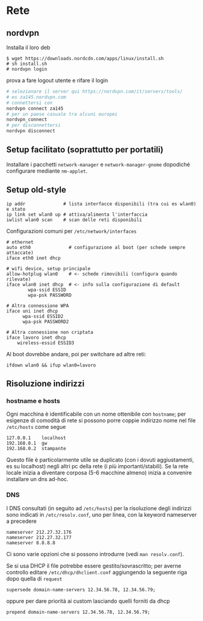 # Rete

## nordvpn

Installa il loro deb
``` 
$ wget https://downloads.nordcdn.com/apps/linux/install.sh
# sh install.sh
# nordvpn login
```
prova a fare logout utente e rifare il login

``` bash
# selezionare il server qui https://nordvpn.com/it/servers/tools/ 
# es za145.nordvpn.com
# connettersi con
nordvpn connect za145
# per un paese casuale tra alcuni europei
nordvpn_connect
# per disconnettersi
nordvpn disconnect
```


## Setup facilitato (soprattutto per portatili)

Installare i pacchetti `network-manager` e `network-manager-gnome`
dopodiché configurare mediante `nm-applet`.


## Setup old-style
```
ip addr              # lista interfacce disponibili (tra cui es wlan0) e stato
ip link set wlan0 up # attiva/alimenta l'interfaccia
iwlist wlan0 scan    # scan delle reti disponibili
```
Configurazioni comuni per `/etc/network/interfaces`
```
# ethernet
auto eth0              # configurazione al boot (per schede sempre attaccate)
iface eth0 inet dhcp

# wifi device, setup principale
allow-hotplug wlan0    # <- schede rimovibili (configura quando rilevate)
iface wlan0 inet dhcp  # <- info sulla configurazione di default
        wpa-ssid ESSID
        wpa-psk PASSWORD

# Altra connessione WPA
iface uni inet dhcp
      wpa-ssid ESSID2
      wpa-psk PASSWORD2
	  
# Altra connessione non criptata
iface lavoro inet dhcp
	wireless-essid ESSID3
```
Al boot dovrebbe andare, poi per switchare ad altre reti:
```
ifdown wlan0 && ifup wlan0=lavoro
```

## Risoluzione indirizzi

### hostname e hosts
Ogni macchina è identificabile con un nome ottenibile con `hostname`;
per esigenze di comodità di rete si possono porre coppie indirizzo
nome nel file `/etc/hosts` come segue
```
127.0.0.1    localhost
192.168.0.1  gw
192.168.0.2  stampante
```

Questo file è particolarmente utile se duplicato (con i dovuti
aggiustamenti, es su localhost) negli altri pc della rete (i più
importanti/stabili). Se la rete locale inizia a diventare corposa (5-6
macchine almeno) inizia a convenire installare un dns ad-hoc.

### DNS
I DNS consultati (in seguito ad `/etc/hosts`) per la risoluzione degli
indirizzi sono indicati in `/etc/resolv.conf`, uno per linea, con la
keyword nameserver a precedere
``` 
nameserver 212.27.32.176
nameserver 212.27.32.177
nameserver 8.8.8.8
```
Ci sono varie opzioni che si possono introdurre (vedi `man resolv.conf`).

Se si usa DHCP il file potrebbe essere gestito/sovrascritto; per
averne controllo editare `/etc/dhcp/dhclient.conf` aggiungendo la
seguente riga dopo quella di `request`
```
supersede domain-name-servers 12.34.56.78, 12.34.56.79;
```
oppure per dare priorità ai custom lasciando quelli forniti da dhcp
```
prepend domain-name-servers 12.34.56.78, 12.34.56.79;
```
